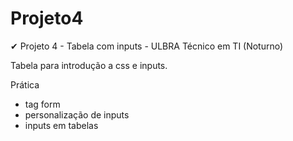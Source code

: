 # Projeto4
✔ Projeto 4 - Tabela com inputs - ULBRA Técnico em TI (Noturno)

Tabela para introdução a css e inputs.

Prática
- tag form
- personalização de inputs
- inputs em tabelas
